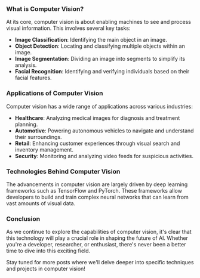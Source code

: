 ### What is Computer Vision?

At its core, computer vision is about enabling machines to see and process visual information. This involves several key tasks:

- **Image Classification**: Identifying the main object in an image.
- **Object Detection**: Locating and classifying multiple objects within an image.
- **Image Segmentation**: Dividing an image into segments to simplify its analysis.
- **Facial Recognition**: Identifying and verifying individuals based on their facial features.

### Applications of Computer Vision

Computer vision has a wide range of applications across various industries:

- **Healthcare**: Analyzing medical images for diagnosis and treatment planning.
- **Automotive**: Powering autonomous vehicles to navigate and understand their surroundings.
- **Retail**: Enhancing customer experiences through visual search and inventory management.
- **Security**: Monitoring and analyzing video feeds for suspicious activities.

### Technologies Behind Computer Vision

The advancements in computer vision are largely driven by deep learning frameworks such as TensorFlow and PyTorch. These frameworks allow developers to build and train complex neural networks that can learn from vast amounts of visual data.

### Conclusion

As we continue to explore the capabilities of computer vision, it's clear that this technology will play a crucial role in shaping the future of AI. Whether you're a developer, researcher, or enthusiast, there's never been a better time to dive into this exciting field.

Stay tuned for more posts where we'll delve deeper into specific techniques and projects in computer vision!